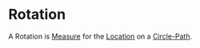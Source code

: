 # Rotation

A Rotation is [Measure](10000021.md) for the [Location](620002.md) on a [Circle-Path](620009.md).
